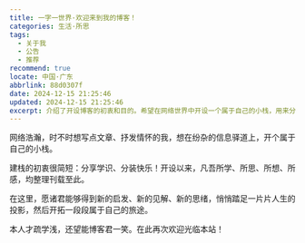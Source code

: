 ```yaml
---
title: 一字一世界·欢迎来到我的博客！
categories: 生活·所思
tags:
  - 关于我
  - 公告
  - 推荐
recommend: true
locate: 中国·广东
abbrlink: 88d0307f
date: 2024-12-15 21:25:46
updated: 2024-12-15 21:25:46
excerpt: 介绍了开设博客的初衷和目的。希望在网络世界中开设一个属于自己的小栈，用来分享学识和分装快乐，并分享自己的所学、所思、所想、所感。期待读者能从博客中得到新的启发、见解和思绪，并欢迎读者光临本站。
---
```



网络浩瀚，时不时想写点文章、抒发情怀的我，想在纷杂的信息驿道上，开个属于自己的小栈。

建栈的初衷很简短：分享学识、分装快乐！开设以来，凡吾所学、所思、所想、所感，均整理刊载至此。

在这里，愿诸君能够得到新的启发、新的见解、新的思绪，悄悄踏足一片片人生的投影，然后开拓一段段属于自己的旅途。

本人才疏学浅，还望能博客君一笑。在此再次欢迎光临本站！
